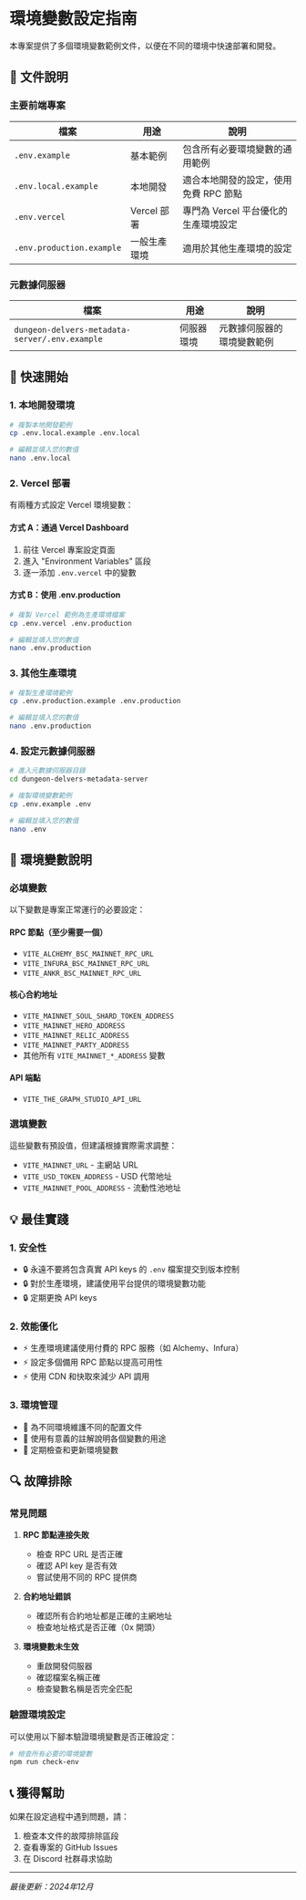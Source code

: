# 環境變數設定指南

本專案提供了多個環境變數範例文件，以便在不同的環境中快速部署和開發。

## 📁 文件說明

### 主要前端專案

| 檔案 | 用途 | 說明 |
|------|------|------|
| `.env.example` | 基本範例 | 包含所有必要環境變數的通用範例 |
| `.env.local.example` | 本地開發 | 適合本地開發的設定，使用免費 RPC 節點 |
| `.env.vercel` | Vercel 部署 | 專門為 Vercel 平台優化的生產環境設定 |
| `.env.production.example` | 一般生產環境 | 適用於其他生產環境的設定 |

### 元數據伺服器

| 檔案 | 用途 | 說明 |
|------|------|------|
| `dungeon-delvers-metadata-server/.env.example` | 伺服器環境 | 元數據伺服器的環境變數範例 |

## 🚀 快速開始

### 1. 本地開發環境

```bash
# 複製本地開發範例
cp .env.local.example .env.local

# 編輯並填入您的數值
nano .env.local
```

### 2. Vercel 部署

有兩種方式設定 Vercel 環境變數：

#### 方式 A：通過 Vercel Dashboard
1. 前往 Vercel 專案設定頁面
2. 進入 "Environment Variables" 區段
3. 逐一添加 `.env.vercel` 中的變數

#### 方式 B：使用 .env.production
```bash
# 複製 Vercel 範例為生產環境檔案
cp .env.vercel .env.production

# 編輯並填入您的數值
nano .env.production
```

### 3. 其他生產環境

```bash
# 複製生產環境範例
cp .env.production.example .env.production

# 編輯並填入您的數值
nano .env.production
```

### 4. 設定元數據伺服器

```bash
# 進入元數據伺服器目錄
cd dungeon-delvers-metadata-server

# 複製環境變數範例
cp .env.example .env

# 編輯並填入您的數值
nano .env
```

## 🔧 環境變數說明

### 必填變數

以下變數是專案正常運行的必要設定：

#### RPC 節點（至少需要一個）
- `VITE_ALCHEMY_BSC_MAINNET_RPC_URL`
- `VITE_INFURA_BSC_MAINNET_RPC_URL`
- `VITE_ANKR_BSC_MAINNET_RPC_URL`

#### 核心合約地址
- `VITE_MAINNET_SOUL_SHARD_TOKEN_ADDRESS`
- `VITE_MAINNET_HERO_ADDRESS`
- `VITE_MAINNET_RELIC_ADDRESS`
- `VITE_MAINNET_PARTY_ADDRESS`
- 其他所有 `VITE_MAINNET_*_ADDRESS` 變數

#### API 端點
- `VITE_THE_GRAPH_STUDIO_API_URL`

### 選填變數

這些變數有預設值，但建議根據實際需求調整：

- `VITE_MAINNET_URL` - 主網站 URL
- `VITE_USD_TOKEN_ADDRESS` - USD 代幣地址
- `VITE_MAINNET_POOL_ADDRESS` - 流動性池地址

## 💡 最佳實踐

### 1. 安全性
- 🔒 永遠不要將包含真實 API keys 的 `.env` 檔案提交到版本控制
- 🔒 對於生產環境，建議使用平台提供的環境變數功能
- 🔒 定期更換 API keys

### 2. 效能優化
- ⚡ 生產環境建議使用付費的 RPC 服務（如 Alchemy、Infura）
- ⚡ 設定多個備用 RPC 節點以提高可用性
- ⚡ 使用 CDN 和快取來減少 API 調用

### 3. 環境管理
- 📝 為不同環境維護不同的配置文件
- 📝 使用有意義的註解說明各個變數的用途
- 📝 定期檢查和更新環境變數

## 🔍 故障排除

### 常見問題

1. **RPC 節點連接失敗**
   - 檢查 RPC URL 是否正確
   - 確認 API key 是否有效
   - 嘗試使用不同的 RPC 提供商

2. **合約地址錯誤**
   - 確認所有合約地址都是正確的主網地址
   - 檢查地址格式是否正確（0x 開頭）

3. **環境變數未生效**
   - 重啟開發伺服器
   - 確認檔案名稱正確
   - 檢查變數名稱是否完全匹配

### 驗證環境設定

可以使用以下腳本驗證環境變數是否正確設定：

```bash
# 檢查所有必要的環境變數
npm run check-env
```

## 📞 獲得幫助

如果在設定過程中遇到問題，請：

1. 檢查本文件的故障排除區段
2. 查看專案的 GitHub Issues
3. 在 Discord 社群尋求協助

---

*最後更新：2024年12月*